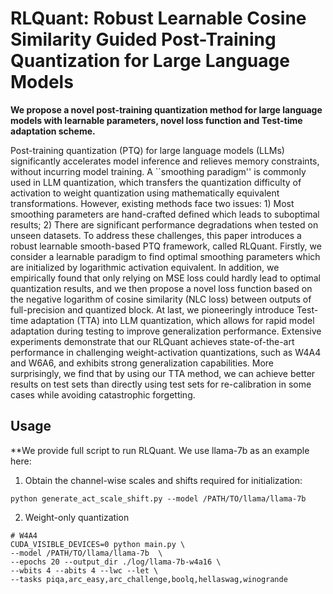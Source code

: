 # RLQuant: Robust Learnable Cosine Similarity Guided Post-Training Quantization for Large Language Models
**We propose a novel post-training quantization method for large language models with learnable parameters, novel loss function and Test-time adaptation scheme.**

Post-training quantization (PTQ) for large language models (LLMs) significantly accelerates model inference and relieves memory constraints, without incurring model training. A ``smoothing paradigm'' is commonly used in LLM quantization, which transfers the quantization difficulty of activation to weight quantization using mathematically equivalent transformations. However, existing methods face two issues: 1) Most smoothing parameters are hand-crafted defined which leads to suboptimal results; 2) There are significant performance degradations when tested on unseen datasets. To address these challenges, this paper introduces a robust learnable smooth-based PTQ framework, called RLQuant. Firstly, we consider a learnable paradigm to find optimal smoothing parameters which are initialized by logarithmic activation equivalent. In addition, we empirically found that only relying on MSE loss could hardly lead to optimal quantization results, and we then propose a novel loss function based on the negative logarithm of cosine similarity (NLC loss) between outputs of full-precision and quantized block. At last, we pioneeringly introduce Test-time adaptation (TTA) into LLM quantization, which allows for rapid model adaptation during testing to improve generalization performance. Extensive experiments demonstrate that our RLQuant achieves state-of-the-art performance in challenging weight-activation quantizations, such as W4A4 and W6A6, and exhibits strong generalization capabilities. More surprisingly, we find that by using our TTA method, we can achieve better results on test sets than directly using test sets for re-calibration in some cases while avoiding catastrophic forgetting. 

## Usage
**We provide full script to run RLQuant. We use llama-7b as an example here:
1. Obtain the channel-wise scales and shifts required for initialization:

```
python generate_act_scale_shift.py --model /PATH/TO/llama/llama-7b
```

2. Weight-only quantization
```
# W4A4
CUDA_VISIBLE_DEVICES=0 python main.py \
--model /PATH/TO/llama/llama-7b  \
--epochs 20 --output_dir ./log/llama-7b-w4a16 \
--wbits 4 --abits 4 --lwc --let \
--tasks piqa,arc_easy,arc_challenge,boolq,hellaswag,winogrande
```
